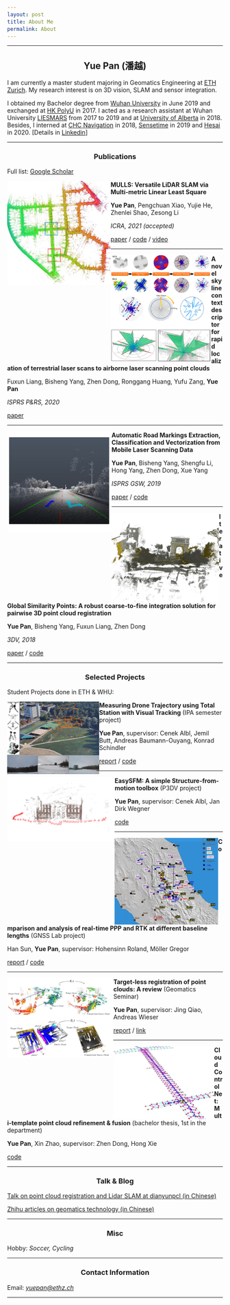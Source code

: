 ```yaml
---
layout: post
title: About Me
permalink: About
---
```



------
## <center>Yue Pan (潘越)</center>

I am currently a master student majoring in Geomatics Engineering at [ETH Zurich](https://ethz.ch/en.html).  My research interest is on 3D vision, SLAM and sensor integration.

I obtained my Bachelor degree from [Wuhan University](https://en.whu.edu.cn/) in June 2019 and exchanged at [HK PolyU](https://www.polyu.edu.hk/web/en/home/index.html) in 2017. I acted as a research assistant at Wuhan University [LIESMARS](http://www.lmars.whu.edu.cn/en/) from 2017 to 2019 and at [University of Alberta](https://www.ualberta.ca/) in 2018. Besides, I interned at [CHC Navigation](https://www.chcnav.com/index) in 2018, [Sensetime](https://www.sensetime.com/en/) in 2019 and [Hesai](https://www.hesaitech.com/en/) in 2020. [Details in [Linkedin](https://www.linkedin.com/in/yue-pan-59461b148/)]

-----

### <center>Publications</center>

Full list: [Google Scholar](https://scholar.google.com/citations?hl=en&user=PUlWya8AAAAJ)



<img align="left" src="../assets/mulls-kitti.png" style="zoom: 30%;" />**MULLS: Versatile LiDAR SLAM via Multi-metric Linear Least Square**

**Yue Pan**, Pengchuan Xiao, Yujie He, Zhenlei Shao, Zesong Li

*ICRA, 2021 (accepted)* 

[paper](https://arxiv.org/pdf/2102.03771.pdf) / [code](https://github.com/YuePanEdward/MULLS) / [video](https://www.youtube.com/watch?v=85bGD55e3-0&feature=youtu.be) 





------

<img align="left" src="../assets/skyline_context.png" style="zoom: 36%;" />**A novel skyline context descriptor for rapid localization of terrestrial laser scans to airborne laser scanning point clouds**

Fuxun Liang, Bisheng Yang, Zhen Dong, Ronggang Huang, Yufu Zang, **Yue Pan**

*ISPRS P&RS, 2020*

[paper](https://www.sciencedirect.com/science/article/pii/S0924271620301155#f0015)



--------

<img align="left" src="../assets/roadmarking.png" style="zoom: 36%;" />**Automatic Road Markings Extraction, Classification and Vectorization from Mobile Laser Scanning Data**

**Yue Pan**, Bisheng Yang, Shengfu Li, Hong Yang, Zhen Dong, Xue Yang

 *ISPRS GSW, 2019*

 [paper](https://www.int-arch-photogramm-remote-sens-spatial-inf-sci.net/XLII-2-W13/1089/2019/) / [code](https://github.com/YuePanEdward/RoadMarkingExtraction)



------

<img align="left" src="../assets/gh-icp.png" style="zoom: 37%;" />**Iterative Global Similarity Points: A robust coarse-to-fine integration solution for pairwise 3D point cloud registration**

**Yue Pan**, Bisheng Yang, Fuxun Liang, Zhen Dong

*3DV, 2018*   

[paper](https://ieeexplore.ieee.org/abstract/document/8490968) / [code](https://github.com/YuePanEdward/GH-ICP) 



-------

### <center>Selected Projects</center>

Student Projects done in ETH & WHU:



<img align="left" src="../assets/dataset.png" style="zoom: 21%;" />**Measuring Drone Trajectory using Total Station with Visual Tracking**  (IPA semester project)

**Yue Pan**, supervisor: Cenek Albl,  Jemil Butt, Andreas Baumann-Ouyang, Konrad Schindler

[report](https://ethz.ch/content/dam/ethz/special-interest/baug/igp/photogrammetry-remote-sensing-dam/documents/pdf/Student_Theses/IPA_YuePan.pdf) / [code](https://github.com/YuePanEdward/drone-tracking-toolkits)



-------

<img align="left" src="../assets/easy_sfm.png" style="zoom: 46%;" />**EasySFM: A simple Structure-from-motion toolbox** (P3DV project)

**Yue Pan**, supervisor: Cenek Albl, Jan Dirk Wegner

[code](https://github.com/YuePanEdward/EasySFM)



----

<img align="left" src="../assets/gnss_earthquake.png" style="zoom: 28%;" />**Comparison and analysis of real-time PPP and RTK at different baseline lengths** (GNSS Lab project)

Han Sun, **Yue Pan**, supervisor: Hohensinn Roland, Möller Gregor

[report](https://github.com/YuePanEdward/GNSSLab/blob/master/documents/GNSSLab_report_HanSun%26YuePan.pdf) / [code](https://github.com/YuePanEdward/GNSSLab)







--------



<img align="left" src="../assets/reg_review.png" style="zoom: 38%;" />**Target-less registration of point clouds: A review** (Geomatics Seminar)

**Yue Pan**, supervisor: Jing Qiao, Andreas Wieser 

[report](https://arxiv.org/abs/1912.12756) / [link](https://github.com/YuePanEdward/point-cloud-registration-review)







-------



<img align="left" src="../assets/posegraph.jpg" style="zoom: 23%;" />**Cloud Control Net: Multi-template point cloud refinement & fusion** (bachelor thesis, 1st in the department)

 **Yue Pan**, Xin Zhao, supervisor: Zhen Dong, Hong Xie

 [code](https://github.com/YuePanEdward/CloudControlNet)



-----

### <center>Talk & Blog</center>



[Talk on point cloud registration and Lidar SLAM at dianyunpcl (in Chinese)](https://www.bilibili.com/video/BV1Y54y1B7si?from=search&seid=10115392623998023724)



[Zhihu articles on geomatics technology (in Chinese)](https://www.zhihu.com/column/c_1088383916930469888)



---

### <center>Misc</center>

Hobby: *Soccer, Cycling*

-----

### <center>Contact Information</center>

Email: *yuepan@ethz.ch*

---

